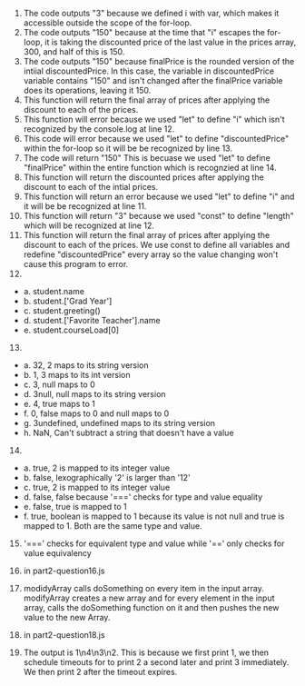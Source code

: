1) The code outputs "3" because we defined i with var, which makes it accessible outside the scope of the for-loop.
2) The code outputs "150" because at the time that "i" escapes the for-loop, it is taking the discounted price of the last value in the prices array, 300, and half of this is 150.
3) The code outputs "150" because finalPrice is the rounded version of the intiial discountedPrice. In this case, the variable in discountedPrice variable contains "150" and isn't changed after the finalPrice variable does its operations, leaving it 150.
4) This function will return the final array of prices after applying the discount to each of the prices.
5) This function will error because we used "let" to define "i" which isn't recognized by the console.log at line 12.
6) This code will error because we used "let" to define "discountedPrice" within the for-loop so it will be be recognized by line 13.
7) The code will return "150" This is becuase we used "let" to define "finalPrice" within the entire function which is recognzied at line 14.
8) This function will return the discounted prices after applying the discount to each of the intial prices.
9) This function will return an error because we used "let" to define "i" and it will be be recognized at line 11.
10) This function will return "3" because we used "const" to define "length" which will be recognized at line 12.
11) This function will return the final array of prices after applying the discount to each of the prices. We use const to define all variables and redefine "discountedPrice" every array so the value changing won't cause this program to error.
12)
- a. student.name
- b. student.['Grad Year']
- c. student.greeting()
- d. student.['Favorite Teacher'].name
- e. student.courseLoad[0]

13) 
- a. 32, 2 maps to its string version
- b. 1, 3 maps to its int version
- c. 3, null maps to 0
- d. 3null, null maps to its string version
- e. 4, true maps to 1
- f. 0, false maps to 0 and null maps to 0
- g. 3undefined, undefined maps to its string version
- h. NaN, Can't subtract a string that doesn't have a value

14) 
- a. true, 2 is mapped to its integer value
- b. false, lexographically '2' is larger than '12'
- c. true, 2 is mapped to its integer value
- d. false, false because '===' checks for type and value equality
- e. false, true is mapped to 1
- f. true, boolean is mapped to 1 because its value is not null and true is mapped to 1. Both are the same type and value.

15) '===' checks for equivalent type and value while '==' only checks for value equivalency

16) in part2-question16.js

17) modidyArray calls doSomething on every item in the input array. modifyArray creates a new array and for every element in the input array, calls the doSomething function on it and then pushes the new value to the new Array. 

18) in part2-question18.js

19) The output is 1\n4\n3\n2. This is because we first print 1, we then schedule timeouts for to print 2 a second later and print 3 immediately. We then print 2 after the timeout expires.